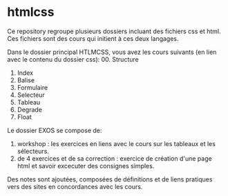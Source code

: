 # htmlcss

Ce repository regroupe plusieurs dossiers incluant des fichiers css et html. Ces fichiers sont des cours qui initient à ces deux langages.

Dans le dossier principal HTLMCSS, vous avez les cours suivants (en lien avec le contenu du dossier css):
00. Structure
01. Index
02. Balise
03. Formulaire
04. Selecteur
05. Tableau
06. Degrade
07. Float

Le dossier EXOS se compose de:
01. workshop : les exercices en liens avec le cours sur les tableaux et les sélecteurs. 
02. de 4 exercices et de sa correction : exercice de création d'une page html et savoir excecuter des consignes simples.

Des notes sont ajoutées, composées de définitions et de liens pratiques vers des sites en concordances avec les cours.